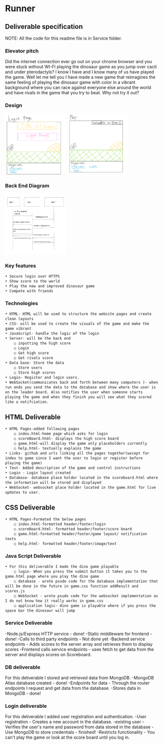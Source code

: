 # **Runner**
## **Deliverable specification**
NOTE: All the code for this readme file is in Service folder. 
### **Elevator pitch**
Did the internet connection ever go out on your chrome browser and you were stuck without WI-FI playing the dinosaur game as you jump over cacti and under pterodactyls? I know I have and I know many of us have played the game. Well let me tell you I have made a new game that reimagines the same feeling of playing the dinosaur game with color in a vibrant background where you can race against everyone else around the world and have rivals in the game that you try to beat. Why not try it out? 

### **Design**

<img src="images/LoginPage.png" 
             height = "200" width = "200" alt="LoginPage">
<img src="images/Play.png" 
            height = "200" width = "200" alt="PlayPage">           

### **Back End Diagram**

 <img src="images/ProgramLayout.png" 
             height = "200" width = "200" alt="BackEnd">


### **Key features**
	• Secure login over HTTPS 
	• Show score to the world 
	• Play the new and improved dinosaur game
	• Compete with friends 
### **Technologies**
	• HTML- HTML will be used to structure the website pages and create clean layouts 
	• CSS- will be used to create the visuals of the game and make the game vibrant 
	• JavaScript- handle the logic of the login
	• Server- will be the back end 
		○ inputting the high score 
		○ Login
		○ Get high score
		○ Get rivals score 
	• Data base- Store the data 
		○ Store users 
		○ Store high scores 
	• Login- Register and login users. 
	• WebSocket(communicates back and forth between many computers )- when run ends you send the data to the database and show where the user is on the leader board. Also notifies the user when someone starts playing the game and when they finish you will see what they scored like a notifciation.

## HTML Deliverable
	• HTML Pages-added following pages 
		○ index.html-home page which asks for login
		○ scoreBoard.html- displays the high score board 
		○ game.html-will display the game only placeholders currently
		○ help.html- textually explains the game 
	• Links- github and urls linking all the pages together(wxcept for index to game since I want the user to login or register before playing the game)
	• Text- Added description of the game and control instructions
	• Login - Login layout created 
	• Database- database place holder located in the scoreboard.html where the information will be stored and displayed 
	• WebSocket- websocket place holder located in the game.html for live updates to user. 

## CSS Deliverable
 	• HTML Pages-Formated the below pages
		○ index.html-formatted header/footer/login
		○ scoreBoard.html- formatted header/footer/score board
		○ game.html-formatted header/footer/game layout/ notification texts
		○ help.html- formatted header/footer/image/text
### Java Script Deliverable 
	• For this deliverable I made the dino game playable
		○ login- When you press the submit button it takes you to the game.html page where you play the dino game
		○ database - wrote psudo code for the database implementation that will be done in the future in game.css function addResult and scores.js
		○ WebSocket - wrote psudo code for the websocket implementation as I do not know how it really works in game.css
		○ application logic- dino game is playable where if you press the space bar the dinosaur will jump
### Service Deliverable 
-Node.js/Express HTTP service - done!
-Static middleware for frontend - done!
-Calls to third party endpoints - Not done yet 
-Backend service endpoints - Adds scores to the server array and retrieves them to display scores 
-Frontend calls service endpoints - uses fetch to get data from the server and displays scores on Scoreboard. 

### DB deliverable 
For this deliverable I stored and retrieved data from MongoDB.
-MongoDB Atlas database created - done!
-Endpoints for data - Through the router endpoints I request and get data from the database. 
-Stores data in MongoDB - done!

### Login deliverable 
For this deliverable I added user registration and authentication.
-User registration - Creates a new account in the database.
-existing user - Verifies the user's name and password from data stored in the database
-Use MongoDB to store credentials - finished!
-Restricts functionality - You can't play the game or look at the score board until you log in.